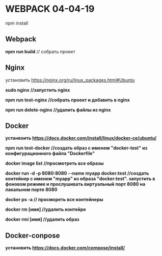 # WEBPACK 04-04-19

npm install

## Webpack

<b>npm run build</b> // собрать проект

## Nginx

установить <a>https://nginx.org/ru/linux_packages.html#Ubuntu</a>

<b>sudo nginx<b/> //запустить nginx

<b>npm run test-nginx</b> //собрать проект и добавить в nginx

<b>npm run delete-nginx</b> //удалить файлы из nginx

## Docker

устанвоить <a>https://docs.docker.com/install/linux/docker-ce/ubuntu/</a>

<b>npm run test-docker</b> //создать образ с именем "docker-test" из конфигурационного файла "Dockerfile"

<b>docker image list</b> //просмотреть все образы

<b>docker run -d -p 8080:8080 --name myapp docker:test</b> //создать контейнер с именем "myapp" из образа "docker:test". запустить в фоновом режиме и прослушивать виртуальный порт 8080 на лакальном порте 8080

<b>docker ps -a</b> // просмореть все контейнеры

<b>docker rm [имя]</b> //удалить контейре

<b>docker rmi [имя]</b> //удалить образ

## Docker-conpose

установить <a>https://docs.docker.com/compose/install/</a>
